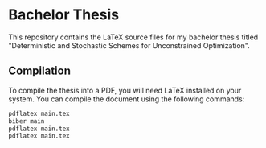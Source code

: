 # Bachelor Thesis
This repository contains the LaTeX source files for my bachelor thesis titled "Deterministic and Stochastic Schemes for Unconstrained Optimization".

## Compilation
To compile the thesis into a PDF, you will need LaTeX installed on your system. You can compile the document using the following commands:

```bash
pdflatex main.tex
biber main
pdflatex main.tex
pdflatex main.tex
